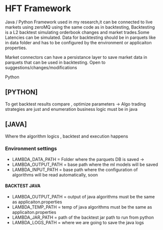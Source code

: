 # HFT Framework
Java / Python Framework used in my research,it can be connected to live markets using zeroMQ using the same code as in backtesting,
Backtesting is a L2 backtest simulating orderbook changes and market trades.Some Latencies can be simulated.
Data for backtesting should be in parquets like in data folder and has to be configured by the environment or applicaiton properties.

Market connectors can have a persistance layer to save market data in parquets that can be used in backtesting.
Open to suggestions/changes/modifications

Python

## [PYTHON]
To get backtest results compare , optimize parameters -> Algo trading strategies are just and enumeration business logic must be in java

## [JAVA]

Where the algorithm logics , backtest and execution happens

### Environment settings
* LAMBDA_DATA_PATH = Folder where the parquets DB is saved -> 
* LAMBDA_OUTPUT_PATH = base path where the ml models will be saved
* LAMBDA_INPUT_PATH = base path where the configuration of algorithms will be read automatically, soon

#### BACKTEST JAVA 

* LAMBDA_OUTPUT_PATH = output of java algorithms must be the same as applicaiton.properties
* LAMBDA_TEMP_PATH = temp of java algorithms must be the same as applicaiton.properties
* LAMBDA_JAR_PATH = path of the backtest jar path to run from python
* LAMBDA_LOGS_PATH = where we are going to save the java logs
